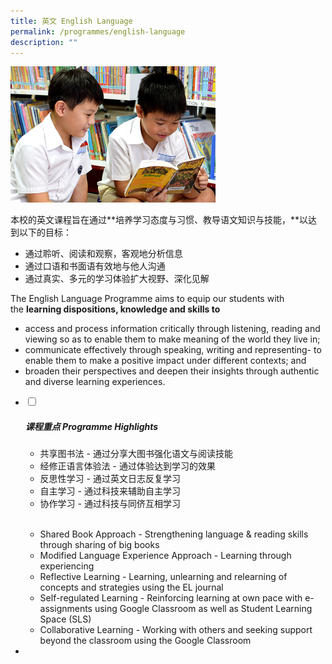 ```yaml
---
title: 英文 English Language
permalink: /programmes/english-language
description: ""
---
```

<img src="/images/program-el-2(new).jpeg" 
     style="width:65%">


本校的英文课程旨在通过**培养学习态度与习惯、教导语文知识与技能，**以达到以下的目标：  
  
*   通过聆听、阅读和观察，客观地分析信息
*   通过口语和书面语有效地与他人沟通
*   通过真实、多元的学习体验扩大视野、深化见解

  
The English Language Programme aims to equip our students with the **learning dispositions, knowledge and skills to**  

*   access and process information critically through listening, reading and viewing so as to enable them to make meaning of the world they live in;
*   communicate effectively through speaking, writing and representing- to enable them to make a positive impact under different contexts; and
*   broaden their perspectives and deepen their insights through authentic and diverse learning experiences.


<ul class="jekyllcodex_accordion">
  <li>
    <input type="checkbox" id="accordion1">
		<label for="accordion1"><h5>课程重点 Programme Highlights</h5></label>
    <div>
			<ul>
				<li>共享图书法 - 通过分享大图书强化语文与阅读技能</li>
				<li>经修正语言体验法 - 通过体验达到学习的效果</li>
				<li>反思性学习 - 通过英文日志反复学习</li>
				<li>自主学习 - 通过科技来辅助自主学习</li>
				<li>协作学习 - 通过科技与同侪互相学习</li>
			</ul>
			<br>
			<ul>
				<li>Shared Book Approach - Strengthening language & reading skills through sharing of big books</li>
				<li>Modified Language Experience Approach - Learning through experiencing</li>
				<li>Reflective Learning - Learning, unlearning and relearning of concepts and strategies using the EL journal</li>
				<li>Self-regulated Learning - Reinforcing learning at own pace with e-assignments using Google Classroom as well as Student Learning Space (SLS)</li>
				<li>Collaborative Learning - Working with others and seeking support beyond the classroom using the Google Classroom</li>
			</ul>
		</div>
	</li>
	<li>
		
</ul>


	